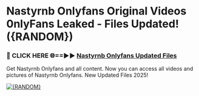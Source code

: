 # Nastyrnb Onlyfans Original Videos 0nlyFans Leaked - Files Updated! ({RANDOM})

<h3>🔴 CLICK HERE 🌐==►► <a href="https://betterlinks.top/A2PfLJ" rel="nofollow">Nastyrnb Onlyfans Updated Files</a></h3>

Get Nastyrnb Onlyfans and all content. Now you can access all videos and pictures of Nastyrnb Onlyfans. New Updated Files 2025!

[![{RANDOM}](https://i.imgur.com/ppqm5kG.gif)](https://betterlinks.top/A2PfLJ)